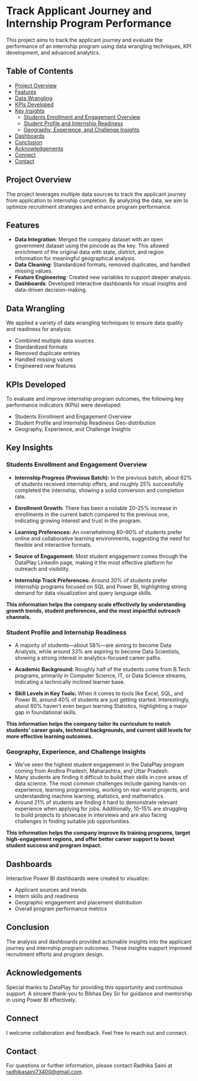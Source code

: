 # Track Applicant Journey and Internship Program Performance

This project aims to track the applicant journey and evaluate the performance of an internship program using data wrangling techniques, KPI development, and advanced analytics.

## Table of Contents

- [Project Overview](#project-overview)
- [Features](#features)
- [Data Wrangling](#data-wrangling)
- [KPIs Developed](#kpis-developed)
- [Key Insights](#key-insights)
  - [Students Enrollment and Engagement Overview](#students-enrollment-and-engagement-overview)
  - [Student Profile and Internship Readiness](#student-profile-and-internship-readiness)
  - [Geography, Experience, and Challenge Insights](#geography-experience-and-challenge-insights)
- [Dashboards](#dashboards)
- [Conclusion](#conclusion)
- [Acknowledgements](#acknowledgements)
- [Connect](#connect)
- [Contact](#contact)

## Project Overview

The project leverages multiple data sources to track the applicant journey from application to internship completion. By analyzing the data, we aim to optimize recruitment strategies and enhance program performance.

## Features

- **Data Integration**: Merged the company dataset with an open government dataset using the pincode as the key. This allowed enrichment of the original data with state, district, and region information for meaningful geographical analysis.
- **Data Cleaning**: Standardized formats, removed duplicates, and handled missing values.
- **Feature Engineering**: Created new variables to support deeper analysis.
- **Dashboards**: Developed interactive dashboards for visual insights and data-driven decision-making.

## Data Wrangling

We applied a variety of data wrangling techniques to ensure data quality and readiness for analysis:

- Combined multiple data sources
- Standardized formats
- Removed duplicate entries
- Handled missing values
- Engineered new features

## KPIs Developed

To evaluate and improve internship program outcomes, the following key performance indicators (KPIs) were developed:

- Students Enrollment and Engagement Overview
- Student Profile and Internship Readiness Geo-distribution
- Geography, Experience, and Challenge Insights

## Key Insights

### Students Enrollment and Engagement Overview

- **Internship Progress (Previous Batch):**
In the previous batch, about 62% of students received internship offers, and roughly 25% successfully completed the internship, showing a solid conversion and completion rate.

- **Enrollment Growth:**
There has been a notable 20–25% increase in enrollments in the current batch compared to the previous one, indicating growing interest and trust in the program.

- **Learning Preferences:**
An overwhelming 80–90% of students prefer online and collaborative learning environments, suggesting the need for flexible and interactive formats.

- **Source of Engagement:**
Most student engagement comes through the DataPlay LinkedIn page, making it the most effective platform for outreach and visibility.

- **Internship Track Preferences:**
Around 30% of students prefer internship programs focused on SQL and Power BI, highlighting strong demand for data visualization and query language skills.


**This information helps the company scale effectively by understanding growth trends, student preferences, and the most impactful outreach channels.**



### Student Profile and Internship Readiness

- A majority of students—about 58%—are aiming to become Data Analysts, while around 33% are aspiring to become Data Scientists, showing a strong interest in analytics-focused career paths.
- **Academic Background:** Roughly half of the students come from B.Tech programs, primarily in Computer Science, IT, or Data Science streams, indicating a technically inclined learner base.

- **Skill Levels in Key Tools:** When it comes to tools like Excel, SQL, and Power BI, around 40% of students are just getting started. Interestingly, about 60% haven’t even begun learning Statistics, highlighting a major gap in foundational skills.

**This information helps the company tailor its curriculum to match students’ career goals, technical backgrounds, and current skill levels for more effective learning outcomes.**

### Geography, Experience, and Challenge Insights

- We've seen the highest student engagement in the DataPlay program coming from Andhra Pradesh, Maharashtra, and Uttar Pradesh.
- Many students are finding it difficult to build their skills in core areas of data science. The most common challenges include gaining hands-on experience, learning programming, working on real-world projects, and understanding machine 
  learning, statistics, and mathematics.
- Around 21% of students are finding it hard to demonstrate relevant experience when applying for jobs. Additionally, 10–15% are struggling to build projects to showcase in interviews and are also facing challenges in finding suitable job opportunities.

**This information helps the company improve its training programs, target high-engagement regions, and offer better career support to boost student success and program impact.**

## Dashboards

Interactive Power BI dashboards were created to visualize:

- Applicant sources and trends
- Intern skills and readiness
- Geographic engagement and placement distribution
- Overall program performance metrics

## Conclusion

The analysis and dashboards provided actionable insights into the applicant journey and internship program outcomes. These insights support improved recruitment efforts and program design.

## Acknowledgements

Special thanks to DataPlay for providing this opportunity and continuous support. A sincere thank-you to Bibhas Dey Sir for guidance and mentorship in using Power BI effectively.

## Connect

I welcome collaboration and feedback. Feel free to reach out and connect.

## Contact

For questions or further information, please contact Radhika Saini at radhikasaini73400@gmail.com.
